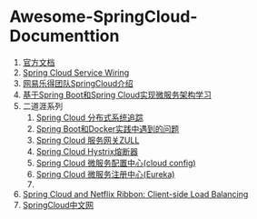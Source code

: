 # Awesome-SpringCloud-Documenttion

1. [官方文档](http://projects.spring.io/spring-cloud/spring-cloud.html)
2. [Spring Cloud Service Wiring](https://www.infoq.com/articles/spring-cloud-service-wiring)
3. [网易乐得团队SpringCloud介绍](http://tech.lede.com/2017/03/15/rd/server/SpringCloud0/)
4. [基于Spring Boot和Spring Cloud实现微服务架构学习](http://blog.csdn.net/enweitech/article/details/52582918)
5. 二道涯系列 
    1. [Spring Cloud 分布式系统追踪](http://thoreauz.com/2017/04/12/java/spring%20cloud/Spring%20Cloud%20%E5%88%86%E5%B8%83%E5%BC%8F%E7%B3%BB%E7%BB%9F%E8%BF%BD%E8%B8%AA/)
    2. [Spring Boot和Docker实践中遇到的问题](http://thoreauz.com/2017/03/21/java/spring%20cloud/Spring%20Boot%E5%92%8CDocker%E5%AE%9E%E8%B7%B5%E4%B8%AD%E9%81%87%E5%88%B0%E7%9A%84%E9%97%AE%E9%A2%98/)
    3. [Spring Cloud 服务网关ZULL](http://thoreauz.com/2017/03/07/java/spring%20cloud/Zuul%E8%B7%AF%E7%94%B1%E5%92%8C%E8%BF%87%E6%BB%A4%E5%99%A8/)
    4. [Spring Cloud Hystrix熔断器](http://thoreauz.com/2017/02/12/java/spring%20cloud/Spring%20Cloud%20Hystrix%E7%86%94%E6%96%AD%E5%99%A8/)
    5. [Spring Cloud 微服务配置中心(cloud config)](http://thoreauz.com/2017/02/12/java/spring%20cloud/Spring%20Cloud%20%E5%BE%AE%E6%9C%8D%E5%8A%A1%E9%85%8D%E7%BD%AE%E4%B8%AD%E5%BF%83(cloud%20config)/)
    6. [Spring Cloud 微服务注册中心(Eureka)](http://thoreauz.com/2017/02/12/java/spring%20cloud/Spring%20Cloud%20%E5%BE%AE%E6%9C%8D%E5%8A%A1%E6%B3%A8%E5%86%8C%E4%B8%AD%E5%BF%83(Eureka)/)
    7. 
8. [Spring Cloud and Netflix Ribbon: Client-side Load Balancing](https://gooroo.io/GoorooTHINK/Article/17367/Spring-Cloud-and-Netflix-Ribbon-Clientside-Load-Balancing/28985#.WPTjs1OGNHY)
9. [SpringCloud中文网](https://springcloud.cc/)

